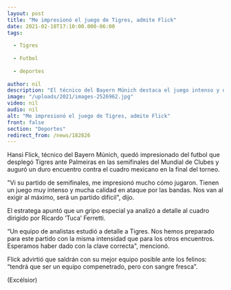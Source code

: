 ```yaml
---
layout: post
title: "Me impresionó el juego de Tigres, admite Flick"
date: 2021-02-10T17:10:00.000-06:00
tags:
  
  - Tigres
  
  - Futbol
  
  - deportes
  
author: nil
description: "El técnico del Bayern Múnich destaca el juego intenso y de calidad que tuvo el cuadro mexicano en la semifinal del Mundial de Clubes. Un grupo especial del cuadro bávaro ya analizó a los felinos"
image: "/uploads/2021/images-2526962.jpg"
video: nil
audio: nil
alt: "Me impresionó el juego de Tigres, admite Flick"
front: false
section: "Deportes"
redirect_from: /news/182826
---
```


Hansi Flick, técnico del Bayern Múnich, quedó impresionado del futbol que desplegó Tigres ante Palmeiras en las semifinales del Mundial de Clubes y auguró un duro encuentro contra el cuadro mexicano en la final del torneo.

"Vi su partido de semifinales, me impresionó mucho cómo jugaron. Tienen un juego muy intenso y mucha calidad en ataque por las bandas. Nos van al exigir al máximo, será un partido difícil", dijo.

El estratega apuntó que un gripo especial ya analizó a detalle al cuadro dirigido por Ricardo ‘Tuca’ Ferretti.

“Un equipo de analistas estudió a detalle a Tigres. Nos hemos preparado para este partido con la misma intensidad que para los otros encuentros. Esperamos haber dado con la clave correcta", mencionó.

Flick advirtió que saldrán con su mejor equipo posible ante los felinos: “tendrá que ser un equipo compenetrado, pero con sangre fresca”.

(Excélsior)